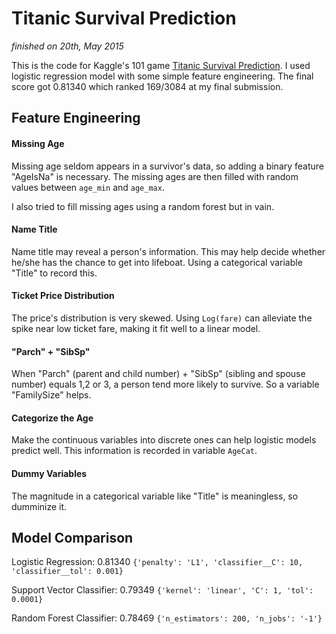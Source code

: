 # Titanic Survival Prediction

*finished on 20th, May 2015*

This is the code for Kaggle's 101 game [Titanic Survival Prediction](https://www.kaggle.com/c/titanic). I used logistic regression model with some simple feature engineering. The final score got 0.81340 which ranked 169/3084 at my final submission.

## Feature Engineering

#### Missing Age

Missing age seldom appears in a survivor's data, so adding a binary feature "AgeIsNa" is necessary. The missing ages are then filled with random values between `age_min` and `age_max`. 

I also tried to fill missing ages using a random forest but in vain.

#### Name Title

Name title may reveal a person's information. This may help decide whether he/she has the chance to get into lifeboat. Using a categorical variable "Title" to record this.

#### Ticket Price Distribution

The price's distribution is very skewed. Using `Log(fare)` can alleviate the spike near low ticket fare, making it fit well to a linear model.

#### "Parch" + "SibSp"

When "Parch" (parent and child number) + "SibSp" (sibling and spouse number) equals 1,2 or 3, a person tend more likely to survive. So a variable "FamilySize" helps.

#### Categorize the Age

Make the continuous variables into discrete ones can help logistic models predict well. This information is recorded in variable `AgeCat`.

#### Dummy Variables

The magnitude in a categorical variable like "Title" is meaningless, so dumminize it.

## Model Comparison

Logistic Regression: 0.81340
`{'penalty': 'L1', 'classifier__C': 10, 'classifier__tol': 0.001}`

Support Vector Classifier: 0.79349
`{'kernel': 'linear', 'C': 1, 'tol': 0.0001}`

Random Forest Classifier: 0.78469
`{'n_estimators': 200, 'n_jobs': '-1'}`
